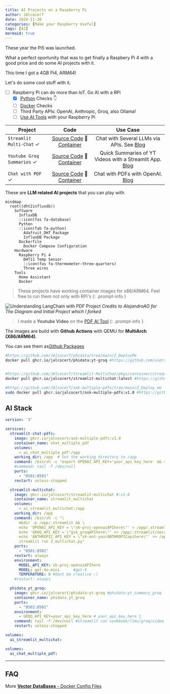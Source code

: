 ```yaml
---
title: AI Projects on a Raspberry Pi
author: JAlcocerT
date: 2024-11-30
categories: [Make your Raspberry Useful]
tags: [AI]
mermaid: true
---
```


These year the Pi5 was launched.

What a perfect oportunity that was to get finally a Raspbery Pi 4 with a good price and do some AI projects with it.

This time I got a 4GB Pi4, ARM64!

Let's do some cool stuff with it.

- [ ] Raspberry Pi can do more than IoT. Go AI with a RPi
  + [x] [Python](#faq) Checks 👇
  + [ ] [Docker](#faq) Checks
  + [ ] Third Party APIs: OpenAI, Anthropic, Groq, also Ollama!
  + [ ] [Use AI Tools](#ai-stack) with your Raspberry Pi  

| Project             | Code                  | Use Case |
|---------------------|:---------------------:|:-----------:|
| `Streamlit Multi-Chat`  ✓  | [Source Code](https://github.com/JAlcocerT/Streamlit-MultiChat)  🐍 [Container](https://github.com/JAlcocerT/phidata/pkgs/container/phidata)      | Chat with Several LLMs via APIs. See [Blog](https://jalcocert.github.io/JAlcocerT/create-streamlit-chatgpt/#a-multichat-with-streamlit)       |
| `Youtube Groq Summaries`     ✓  | [Source Code](https://github.com/JAlcocerT/phidata)  🐍[Container](https://github.com/JAlcocerT/Streamlit-MultiChat/pkgs/container/streamlit-multichat)  | Quick Summaries of YT Videos with a Streamlit App. [Blog](https://jalcocert.github.io/JAlcocerT/summarize-yt-videos/)      |
| `Chat with PDF`        ✓      | [Source Code](https://github.com/JAlcocerT/ask-multiple-pdfs) 🐍  [Container](https://github.com/JAlcocerT/ask-multiple-pdfs/pkgs/container/ask-multiple-pdfs) | Chat with PDFs with OpenAI. [Blog](https://jalcocert.github.io/JAlcocerT/how-to-chat-with-pdfs/) |

These are **LLM related AI projects** that you can play with.

```mermaid
mindmap
  root((dht2influxdb))
    Software
      InfluxDB
      ::icon(fas fa-database)
      Python
      ::icon(fab fa-python)
        Adafruit_DHT Package
        InfluxDB Package
      Dockerfile
        Docker Compose Configuration
    Hardware
      Raspberry Pi 4
        DHT11 Temp Sensor
        ::icon(fas fa-thermometer-three-quarters)
        Three wires
    Tools
      Home Assistant
      Docker
```

> These projects have working container images for x86/ARM64. Feel free to run them not only with RPi's
{: .prompt-info }


<!-- ![BMAX B4 - Sysbench Test](/img/minipc-vs-pis/sysbench_bmaxb4.png)
_BMAX B4 - Sysbench Test_ -->

![Understanding LangChain with PDF Project](https://raw.githubusercontent.com/JAlcocerT/ask-multiple-pdfs/main/docs/PDF-LangChain.jpg)
_Credits to AlejandroAO for The Diagram and Initial Project which I forked_


> I made a **Youtube Video** on the [PDF AI Tool](https://www.youtube.com/watch?v=e9hJZrT7HLw)
{: .prompt-info }

The images are build with **Github Actions** with QEMU for **MultiArch (X86/ARM64)**.

You can see them as[Github Packages](https://github.com/JAlcocerT?tab=packages)

```sh
#https://github.com/JAlcocerT/phidata/tree/main/Z_DeployMe
docker pull ghcr.io/jalcocert/phidata:yt-groq #https://github.com/users/JAlcocerT/packages/container/package/phidata


#https://github.com/JAlcocerT/Streamlit-MultiChat/pkgs/container/streamlit-multichat
docker pull ghcr.io/jalcocert/streamlit-multichat:latest #https://github.com/JAlcocerT/Streamlit-MultiChat/tree/main/Z_DeployMe

#https://github.com/JAlcocerT/ask-multiple-pdfs/tree/main/Z_Deploy_me
sudo docker pull ghcr.io/jalcocert/ask-multiple-pdfs:v1.0 #https://github.com/JAlcocerT/ask-multiple-pdfs/pkgs/container/ask-multiple-pdfs
```

## AI Stack



```yml
version: '3'

services:
  streamlit-chat-pdfs:
    image: ghcr.io/jalcocert/ask-multiple-pdfs:v1.0 
    container_name: chat_multiple_pdf
    volumes:
      - ai_chat_multiple_pdf:/app
    working_dir: /app  # Set the working directory to /app
    command: /bin/sh -c "export OPENAI_API_KEY='your_api_key_here' && streamlit run appv3_pass.py"    
    #command: tail -f /dev/null
    ports:
      - "8501:8501"    
    restart: unless-stopped

  streamlit-multichat:
    image: ghcr.io/jalcocert/streamlit-multichat #:v1.0
    container_name: streamlit_multichat
    volumes:
      - ai_streamlit_multichat:/app
    working_dir: /app
    command: /bin/sh -c "\
      mkdir -p /app/.streamlit && \
      echo 'OPENAI_API_KEY = \"sk-proj-openaiAPIhere\"' > /app/.streamlit/secrets.toml && \
      echo 'GROQ_API_KEY = \"gsk_groqAPIhere\"' >> /app/.streamlit/secrets.toml && \
      echo 'ANTHROPIC_API_KEY = \"sk-ant-yourANTHROPICapihere\"' >> /app/.streamlit/secrets.toml && \      
      streamlit run Z_multichat.py"
    ports:
      - "8501:8501"
    restart: always
    environment:
      MODEL_API_KEY: sk-proj-openaiAPIhere
      MODEL: gpt-4o-mini      #gpt-4 
      TEMPERATURE: 0 #dont be creative :)    
    #restart: always   

  phidata_yt_groq:
    image: ghcr.io/jalcocert/phidata:yt-groq #phidata:yt_summary_groq
    container_name: phidata_yt_groq
    ports:
      - "8502:8501"    
    environment:
      - GROQ_API_KEY=your_api_key_here # your_api_key_here 🖕
    command: tail -f /dev/null #streamlit run cookbook/llms/groq/video_summary/app.py
    restart: unless-stopped

volumes:
  ai_streamlit_multichat:

volumes:
  ai_chat_multiple_pdf:
```

---

## FAQ

More [**Vector DataBases** - Docker Config Files](https://github.com/JAlcocerT/Docker/tree/main/AI_Gen/Z_VectorDBs)